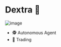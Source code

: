 # Dextra 🤖

![image](https://github.com/user-attachments/assets/306b261f-db61-48c9-9702-426e9367b967)

-   🕵️ Autonomous Agent
-   🧠 Trading

